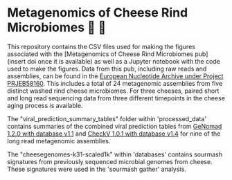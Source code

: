 # Metagenomics of Cheese Rind Microbiomes :cheese: :dna:

This repository contains the CSV files used for making the figures associated with the [Metagenomics of Cheese Rind Microbiomes pub](insert doi once it is available) as well as a Jupyter notebook with the code used to make the figures. Data from this pub, including raw reads and assemblies, can be found in the [European Nucleotide Archive under Project PRJEB58160](https://www.ebi.ac.uk/ena/browser/view/PRJEB58160). This includes a total of 24 metagenomic assemblies from five distinct washed rind cheese microbiomes. For three cheeses, paired short and long read sequencing data from three different timepoints in the cheese aging process is available.

The "viral_prediction_summary_tables" folder within 'processed_data' contains summaries of the combined viral prediction tables from [GeNomad 1.2.0 with database v1.1](https://zenodo.org/record/7015982#.Y9hoMi2B28c) and [CheckV 1.0.1 with database v1.4](https://www.nature.com/articles/s41587-020-00774-7) for nine of the long read metagenomic assemblies.

The "cheesegenomes-k31-scaled1k" within 'databases' contains sourmash signatures from previously sequenced microbial genomes from cheese. These signatures were used in the 'sourmash gather' analysis.

